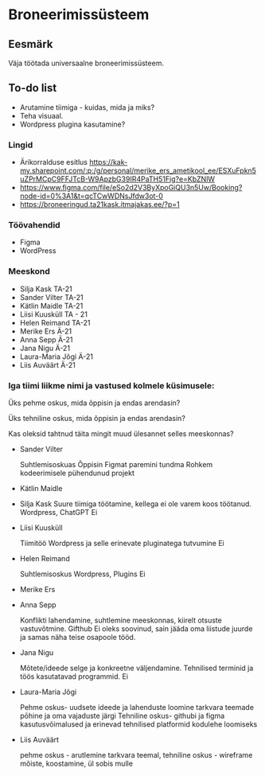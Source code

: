 # Broneerimissüsteem


## Eesmärk

Väja töötada universaalne broneerimissüsteem.

## To-do list

- Arutamine tiimiga - kuidas, mida ja miks?
- Teha visuaal. 
- Wordpress plugina kasutamine?

### Lingid
- Ärikorralduse esitlus https://kak-my.sharepoint.com/:p:/g/personal/merike_ers_ametikool_ee/ESXuFpkn5uZPrMCpC9FFJTcB-W9ApzbG39IR4PaTH51Fig?e=KbZNlW
- https://www.figma.com/file/eSo2d2V3ByXpoGiQU3n5Uw/Booking?node-id=0%3A1&t=qcTCwWDNsJfdw3ot-0
- https://broneeringud.ta21kask.itmajakas.ee/?p=1

### Töövahendid
- Figma
- WordPress

### Meeskond

- Silja Kask TA-21
- Sander Vilter TA-21
- Kätlin Maidle TA-21
- Liisi Kuusküll TA - 21
- Helen Reimand TA-21
- Merike Ers Ä-21
- Anna Sepp Ä-21
- Jana Nigu Ä-21
- Laura-Maria Jõgi Ä-21
- Liis Auväärt Ä-21

### Iga tiimi liikme nimi ja vastused kolmele küsimusele:

Üks pehme oskus, mida õppisin ja endas arendasin?

Üks tehniline oskus, mida õppisin ja endas arendasin?

Kas oleksid tahtnud täita mingit muud ülesannet selles meeskonnas?

- Sander Vilter

  Suhtlemisoskuas
  Õppisin Figmat paremini tundma
  Rohkem kodeerimisele pühendunud projekt
  

- Kätlin Maidle

  

- Silja Kask
  Suure tiimiga töötamine, kellega ei ole varem koos töötanud.
  Wordpress, ChatGPT
  Ei
  

- Liisi Kuusküll

  Tiimitöö
  Wordpress ja selle erinevate pluginatega tutvumine
  Ei

- Helen Reimand

  Suhtlemisoskus
  Wordpress, Plugins
  Ei

- Merike Ers

  

- Anna Sepp

  Konflikti lahendamine, suhtlemine meeskonnas, kiirelt otsuste vastuvõtmine.
  Gifthub
  Ei oleks soovinud, sain jääda oma liistude juurde ja samas näha teise osapoole tööd. 

- Jana Nigu

  Mõtete/ideede selge ja konkreetne väljendamine. 
  Tehnilised terminid ja töös kasutatavad programmid.
  Ei

- Laura-Maria Jõgi

  Pehme oskus- uudsete ideede ja lahenduste loomine tarkvara teemade pōhine ja oma vajaduste järgi
  Tehniline oskus- githubi ja figma kasutusvõimalused ja erinevad tehnilised platformid kodulehe loomiseks

- Liis Auväärt

  pehme oskus - arutlemine tarkvara teemal, 
  tehniline oskus - wireframe mõiste, koostamine, 
  ül sobis mulle


